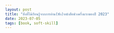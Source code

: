 ```yaml
---
layout: post
title: "สิ่งที่ได้เรียนรู้จากการอ่าน(ฟัง)หนังสือช่วงครึ่งแรกของปี 2023"
date: 2023-07-05
tags: [book, soft-skill]
---
```

